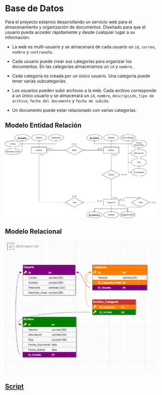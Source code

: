 # Base de Datos

Para el proyecto estamos desarrollando un servicio web para el almacenamiento y organización de documentos. Diseñado para que el usuario pueda acceder rápidamente y desde cualquier lugar a su información.

- La web es multi-usuario y se almacenará de cada usuario un `id`, `correo`, `nombre` y `contraseña`.

- Cada usuario puede crear sus categorías para organizar los documentos. En las categorías almacenamos un `id` y `nombre`.

- Cada categoría es creada por un único usuario. Una categoría puede tener varias subcategorías.

- Los usuarios pueden subir archivos a la web. Cada archivo corresponde a un único usuario y se almacenará un `id`, `nombre`, `descripción`, `tipo de archivo`, `fecha del documento` y `fecha de subida`.

- Un documento puede estar relacionado con varias categorías.

## Modelo Entidad Relación

![Modelo Entidad Relación de la base de datos](Imagenes/BBDD/modelo_entidad_relacion.png)

## Modelo Relacional

![Modelo Relacional de la base de datos](Imagenes/BBDD/modelo_relacional.png)

## [Script](BBDD/Organizador.sql)